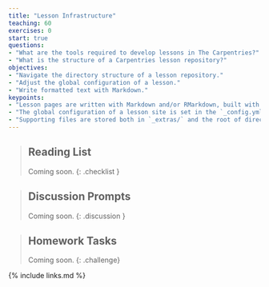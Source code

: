 ```yaml
---
title: "Lesson Infrastructure"
teaching: 60
exercises: 0
start: true
questions:
- "What are the tools required to develop lessons in The Carpentries?"
- "What is the structure of a Carpentries lesson repository?"
objectives:
- "Navigate the directory structure of a lesson repository."
- "Adjust the global configuration of a lesson."
- "Write formatted text with Markdown."
keypoints:
- "Lesson pages are written with Markdown and/or RMarkdown, built with Jekyll, and served via GitHub Pages."
- "The global configuration of a lesson site is set in the `_config.yml` file."
- "Supporting files are stored both in `_extras/` and the root of directory of the repository."
---
```


> ## Reading List
>
> Coming soon.
{: .checklist }

> ## Discussion Prompts
>
> Coming soon.
{: .discussion }

> ## Homework Tasks
>
> Coming soon.
{: .challenge}

{% include links.md %}
